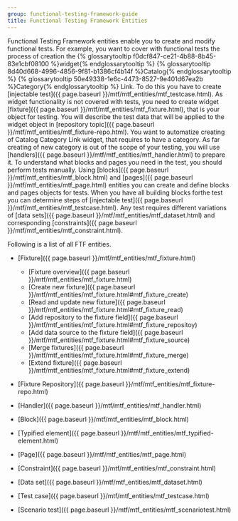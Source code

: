 ```yaml
---
group: functional-testing-framework-guide
title: Functional Testing Framework Entities
---
```

Functional Testing Framework entities enable you to create and modify functional tests. 
For example, you want to cover with functional tests the process of creation the {% glossarytooltip f0dcf847-ce21-4b88-8b45-83e1cbf08100 %}widget{% endglossarytooltip %} {% glossarytooltip 8d40d668-4996-4856-9f81-b1386cf4b14f %}Catalog{% endglossarytooltip %} {% glossarytooltip 50e49338-1e6c-4473-8527-9e401d67ea2b %}Category{% endglossarytooltip %} Link.
To do this you have to create [injectable test]({{ page.baseurl }}/mtf/mtf_entities/mtf_testcase.html). As widget functionality is not covered with tests, you need to create widget [fixture]({{ page.baseurl }}/mtf/mtf_entities/mtf_fixture.html), that is your object for testing. You will describe the test data that will be applied to the widget object in [repository topic]({{ page.baseurl }}/mtf/mtf_entities/mtf_fixture-repo.html). You want to automatize creating of Catalog Category Link widget, that requires to have a category. As far creating of new category is out of the scope of your testing, you will use [handlers]({{ page.baseurl }}/mtf/mtf_entities/mtf_handler.html) to prepare it. To understand what blocks and pages you need in the test, you should perform tests manually. Using [blocks]({{ page.baseurl }}/mtf/mtf_entities/mtf_block.html) and [pages]({{ page.baseurl }}/mtf/mtf_entities/mtf_page.html) entities you can create and define blocks and pages objects for tests. When you have all building blocks forthe test you can determine steps of [injectable test]({{ page.baseurl }}/mtf/mtf_entities/mtf_testcase.html). Any test requires different variations of [data sets]({{ page.baseurl }}/mtf/mtf_entities/mtf_dataset.html) and corresponding [constraints]({{ page.baseurl }}/mtf/mtf_entities/mtf_constraint.html). 

Following is a list of all FTF entities.

- [Fixture]({{ page.baseurl }}/mtf/mtf_entities/mtf_fixture.html)
  - [Fixture overview]({{ page.baseurl }}/mtf/mtf_entities/mtf_fixture.html)
  - [Create new fixture]({{ page.baseurl }}/mtf/mtf_entities/mtf_fixture.html#mtf_fixture_create)
  - [Read and update new fixture]({{ page.baseurl }}/mtf/mtf_entities/mtf_fixture.html#mtf_fixture_read)
  - [Add repository to the fixture field]({{ page.baseurl }}/mtf/mtf_entities/mtf_fixture.html#mtf_fixture_repositoy)
  - [Add data source to the fixture field]({{ page.baseurl }}/mtf/mtf_entities/mtf_fixture.html#mtf_fixture_source)
  - [Merge fixtures]({{ page.baseurl }}/mtf/mtf_entities/mtf_fixture.html#mtf_fixture_merge)
  - [Extend fixture]({{ page.baseurl }}/mtf/mtf_entities/mtf_fixture.html#mtf_fixture_extend)
  
  
- [Fixture Repository]({{ page.baseurl }}/mtf/mtf_entities/mtf_fixture-repo.html)

- [Handler]({{ page.baseurl }}/mtf/mtf_entities/mtf_handler.html)

- [Block]({{ page.baseurl }}/mtf/mtf_entities/mtf_block.html)

- [Typified element]({{ page.baseurl }}/mtf/mtf_entities/mtf_typified-element.html)

- [Page]({{ page.baseurl }}/mtf/mtf_entities/mtf_page.html)

- [Constraint]({{ page.baseurl }}/mtf/mtf_entities/mtf_constraint.html)

- [Data set]({{ page.baseurl }}/mtf/mtf_entities/mtf_dataset.html)

- [Test case]({{ page.baseurl }}/mtf/mtf_entities/mtf_testcase.html)

- [Scenario test]({{ page.baseurl }}/mtf/mtf_entities/mtf_scenariotest.html)



